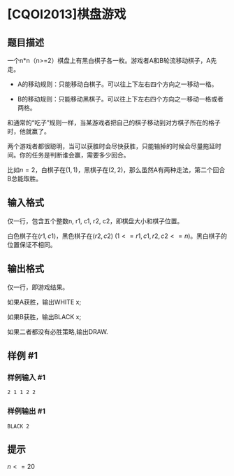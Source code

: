 # [CQOI2013]棋盘游戏

## 题目描述

一个n*n（n>=2）棋盘上有黑白棋子各一枚。游戏者A和B轮流移动棋子，A先走。

 * A的移动规则：只能移动白棋子。可以往上下左右四个方向之一移动一格。
 
 * B的移动规则：只能移动黑棋子。可以往上下左右四个方向之一移动一格或者两格。
 
和通常的“吃子”规则一样，当某游戏者把自己的棋子移动到对方棋子所在的格子时，他就赢了。

两个游戏者都很聪明，当可以获胜时会尽快获胜，只能输掉的时候会尽量拖延时间。你的任务是判断谁会赢，需要多少回合。


比如$n=2$，白棋子在$(1,1)$，黑棋子在$(2,2)$，那么虽然A有两种走法，第二个回合B总能取胜。

## 输入格式

仅一行，包含五个整数n, r1, c1, r2, c2，即棋盘大小和棋子位置。

白色棋子在$(r1,c1)$，黑色棋子在$(r2,c2)$ $(1<=r1,c1,r2,c2<=n)$。黑白棋子的位置保证不相同。

## 输出格式

仅一行，即游戏结果。

如果A获胜，输出WHITE x;

如果B获胜，输出BLACK x;

如果二者都没有必胜策略,输出DRAW.

## 样例 #1

### 样例输入 #1
```
2 1 1 2 2
```

### 样例输出 #1

```
BLACK 2
```

## 提示

$n<=20$
